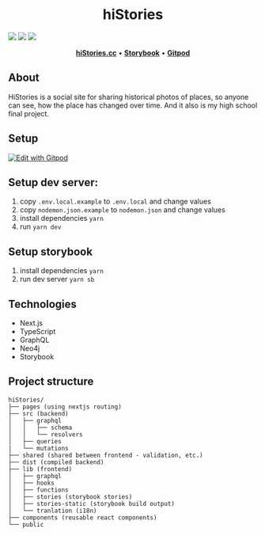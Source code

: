 <div align="center">
    <h1>hiStories</h1>
</div>

![](https://github.com/hiStories-cc/hiStories/actions/workflows/build-node.yml/badge.svg)
![](https://github.com/hiStories-cc/hiStories/actions/workflows/storybook-node.yml/badge.svg)
![](https://github.com/hiStories-cc/hiStories/actions/workflows/test-node.yml/badge.svg)

<div align="center">
    <a href="https://www.histories.cc"><b>hiStories.cc</b></a>
    •
    <a href="https://www.chromatic.com/library?appId=61a39cca9c186c003a9e202f"><b>Storybook</b></a>
        •
    <a href="https://gitpod.io/#https://github.com/hiStories-cc/hiStories"><b>Gitpod</b></a>
</div>

## About

HiStories is a social site for sharing historical photos of places, so anyone can see, how the place has changed over time.
And it also is my high school final project.

## Setup

[![Edit with Gitpod](https://gitpod.io/button/open-in-gitpod.svg)](https://gitpod.io/#https://github.com/hiStories-cc/hiStories)

## Setup dev server:

1. copy `.env.local.example` to `.env.local` and change values
2. copy `nodemon.json.example` to `nodemon.json` and change values
3. install dependencies `yarn`
4. run `yarn dev`

## Setup storybook

1. install dependencies `yarn`
2. run dev server `yarn sb`

## Technologies

- Next.js
- TypeScript
- GraphQL
- Neo4j
- Storybook

## Project structure

```
hiStories/
├── pages (using nextjs routing)
├── src (backend)
│   ├── graphql
│   │   ├── schema
│   │   └── resolvers
│   ├── queries
|   └── mutations
├── shared (shared between frontend - validation, etc.)
├── dist (compiled backend)
├── lib (frontend)
│   ├── graphql
│   ├── hooks
│   ├── functions
│   ├── stories (storybook stories)
│   ├── stories-static (storybook build output)
│   └── tranlation (i18n)
├── components (reusable react components)
└── public
```
